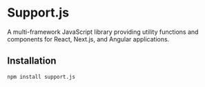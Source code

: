 # Support.js

A multi-framework JavaScript library providing utility functions and components for React, Next.js, and Angular applications.

## Installation

```bash
npm install support.js
